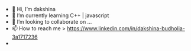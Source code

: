 - 👋 Hi, I’m dakshina
- 🌱 I’m currently learning C++ | javascript
- 💞️ I’m looking to collaborate on ...
- 📫 How to reach me > https://www.linkedin.com/in/dakshina-budholia-3a1717236
-                    

<!---
dakshina is a ✨ special ✨ repository because its `README.md` (this file) appears on your GitHub profile.
You can click the Preview link to take a look at your changes.
--->
